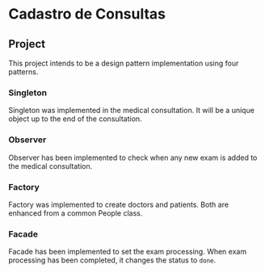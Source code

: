 # Cadastro de Consultas

## Project
This project intends to be a design pattern implementation using four patterns.

### Singleton
Singleton was implemented in the medical consultation. It will be a unique object up to the end of the consultation.

### Observer
Observer has been implemented to check when any new exam is added to the medical consultation. 

### Factory
Factory was implemented to create doctors and patients. Both are enhanced from a common People class. 

### Facade
Facade has been implemented to set the exam processing. When exam processing has been completed, it changes the status to `done`.



